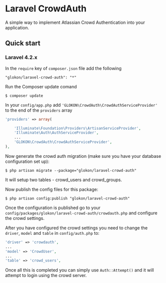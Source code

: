 Laravel CrowdAuth
========
A simple way to implement Atlassian Crowd Authentication into your application.

## Quick start

### Laravel 4.2.x

In the `require` key of `composer.json` file add the following

    "glokon/laravel-crowd-auth": "*"

Run the Composer update comand

    $ composer update

In your `config/app.php` add `'GLOKON\CrowdAuth\CrowdAuthServiceProvider'` to the end of the `providers` array

```php
'providers' => array(

    'Illuminate\Foundation\Providers\ArtisanServiceProvider',
    'Illuminate\Auth\AuthServiceProvider',
    ...
    'GLOKON\CrowdAuth\CrowdAuthServiceProvider',
),
```

Now generate the crowd auth migration (make sure you have your database configuration set up):

    $ php artisan migrate --package="glokon/laravel-crowd-auth"

It will setup two tables - crowd_users and crowd_groups.

Now publish the config files for this package:

    $ php artisan config:publish "glokon/laravel-crowd-auth"

Once the configuration is published go to your `config/packages/glokon/laravel-crowd-auth/crowdauth.php` and configure the crowd settings.

After you have configured the crowd settings you need to change the `driver`, `model` and `table` in `config/auth.php` to:

```php
'driver' => 'crowdauth',
...
'model' => 'CrowdUser',
...
'table' => 'crowd_users',
```

Once all this is completed you can simply use `Auth::Attempt()` and it will attempt to login using the crowd server.